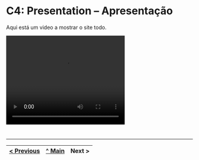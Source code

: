 # C4: Presentation – Apresentação


Aqui está um video a mostrar o site todo.

<video width="320" height="240" controls>
  <source src="ProjTecInt/doc/img/video.mp4" type="video/mp4">
  Seu navegador não suporta o elemento de vídeo.
</video>


#

---  
[< Previous](c3.md) | [^ Main](https://github.com/tiwm23tig01) | Next >
:--- | :---: | ---: 
